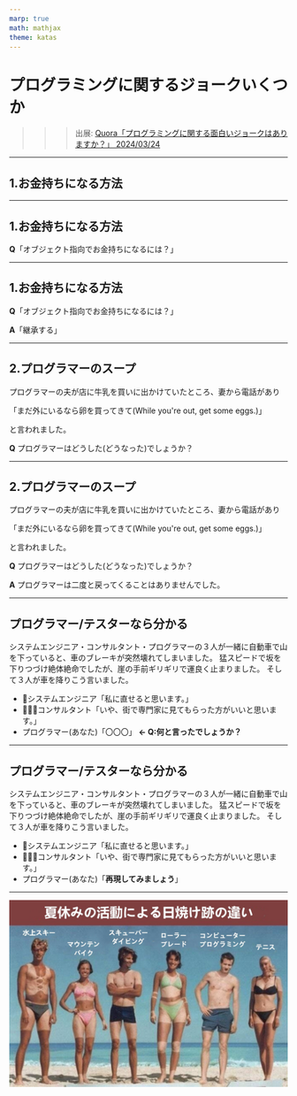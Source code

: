 ```yaml
---
marp: true
math: mathjax
theme: katas
---
```

<!-- 
size: 16:9
paginate: true
-->
<!-- header: 勉強会# ― エンジニアとしての解像度を高めるための勉強会-->

# プログラミングに関するジョークいくつか

>>> 出展: [Quora「プログラミングに関する面白いジョークはありますか？」 2024/03/24](https://qr.ae/psYGRe)

---

## 1.お金持ちになる方法

---

## 1.お金持ちになる方法

**Q**「オブジェクト指向でお金持ちになるには？」

---

## 1.お金持ちになる方法

**Q**「オブジェクト指向でお金持ちになるには？」

**A**「継承する」

---

## 2.プログラマーのスープ

プログラマーの夫が店に牛乳を買いに出かけていたところ、妻から電話があり

「まだ外にいるなら卵を買ってきて(While you're out, get some eggs.)」

と言われました。

**Q** プログラマーはどうした(どうなった)でしょうか？

---

## 2.プログラマーのスープ

プログラマーの夫が店に牛乳を買いに出かけていたところ、妻から電話があり

「まだ外にいるなら卵を買ってきて(While you're out, get some eggs.)」

と言われました。

**Q** プログラマーはどうした(どうなった)でしょうか？

**A** プログラマーは二度と戻ってくることはありませんでした。

---

## プログラマー/テスターなら分かる

システムエンジニア・コンサルタント・プログラマーの３人が一緒に自動車で山を下っていると、車のブレーキが突然壊れてしまいました。
猛スピードで坂を下りつづけ絶体絶命でしたが、崖の手前ギリギリで運良く止まりました。
そして３人が車を降りこう言いました。

- 👩システムエンジニア「私に直せると思います。」
- 🧔🏾‍♂️コンサルタント「いや、街で専門家に見てもらった方がいいと思います。」
- プログラマー(あなた)「〇〇〇」 **← Q:何と言ったでしょうか？**

<!-- A:再現してみましょう。 -->

---

## プログラマー/テスターなら分かる

システムエンジニア・コンサルタント・プログラマーの３人が一緒に自動車で山を下っていると、車のブレーキが突然壊れてしまいました。
猛スピードで坂を下りつづけ絶体絶命でしたが、崖の手前ギリギリで運良く止まりました。
そして３人が車を降りこう言いました。

- 👩システムエンジニア「私に直せると思います。」
- 🧔🏾‍♂️コンサルタント「いや、街で専門家に見てもらった方がいいと思います。」
- プログラマー(あなた)「**再現してみましょう**」

---

![bg contain](assets/13-summer_vacation.jpeg)